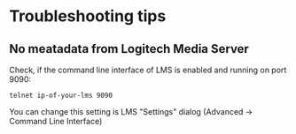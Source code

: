 # Troubleshooting tips

## No meatadata from Logitech Media Server

Check, if the command line interface of LMS is enabled and running on port 9090:

`
telnet ip-of-your-lms 9090
`

You can change this setting is LMS "Settings" dialog (Advanced -> Command Line Interface)
